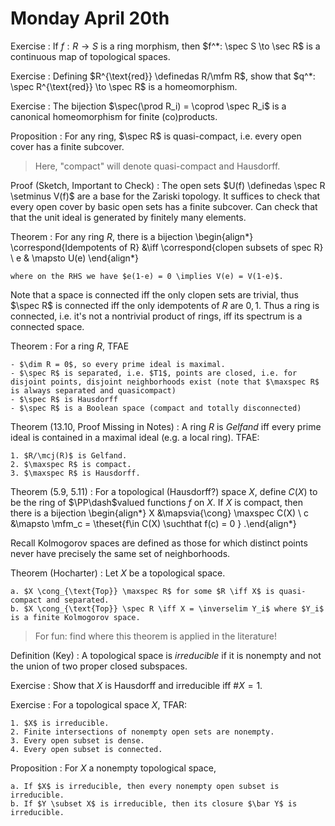 # Monday April 20th

Exercise
: If $f: R\to S$ is a ring morphism, then $f^*: \spec S \to \sec R$ is a continuous map of topological spaces.

Exercise
: Defining $R^{\text{red}} \definedas R/\mfm R$, show that $q^*: \spec R^{\text{red}} \to \spec R$ is a homeomorphism.

Exercise
: The bijection $\spec(\prod R_i) = \coprod \spec R_i$ is a canonical homeomorphism for finite (co)products.

Proposition
: For any ring, $\spec R$ is quasi-compact, i.e. every open cover has a finite subcover.

> Here, "compact" will denote quasi-compact and Hausdorff.

Proof (Sketch, Important to Check)
:   The open sets $U(f) \definedas \spec R \setminus V(f)$ are a base for the Zariski topology.
    It suffices to check that every open cover by basic open sets has a finite subcover.
    Can check that that the unit ideal is generated by finitely many elements.

Theorem
:   For any ring $R$, there is a bijection
    \begin{align*}
    \correspond{Idempotents of R} &\iff \correspond{clopen subsets of spec R} \\
    e & \mapsto U(e)
    \end{align*}

    where on the RHS we have $e(1-e) = 0 \implies V(e) = V(1-e)$.

Note that a space is connected iff the only clopen sets are trivial, thus $\spec R$ is connected iff the only idempotents of $R$ are $0, 1$.
Thus a ring is connected, i.e. it's not a nontrivial product of rings, iff its spectrum is a connected space.

Theorem
:   For a ring $R$, TFAE

    - $\dim R = 0$, so every prime ideal is maximal.
    - $\spec R$ is separated, i.e. $T1$, points are closed, i.e. for disjoint points, disjoint neighborhoods exist (note that $\maxspec R$ is always separated and quasicompact)
    - $\spec R$ is Hausdorff
    - $\spec R$ is a Boolean space (compact and totally disconnected)

Theorem (13.10, Proof Missing in Notes)
:   A ring $R$ is *Gelfand* iff every prime ideal is contained in a maximal ideal (e.g. a local ring).
    TFAE: 

    1. $R/\mcj(R)$ is Gelfand.
    2. $\maxspec R$ is compact.
    3. $\maxspec R$ is Hausdorff.

Theorem (5.9, 5.11)
:   For a topological (Hausdorff?) space $X$, define $C(X)$ to be the ring of $\PP\dash$valued functions $f$ on $X$. 
    If $X$ is compact, then there is a bijection
    \begin{align*}
    X &\mapsvia{\cong} \maxspec C(X) \\
    c &\mapsto \mfm_c = \theset{f\in C(X) \suchthat f(c) = 0 }
    .\end{align*}

Recall Kolmogorov spaces are defined as those for which distinct points never have precisely the same set of neighborhoods.

Theorem (Hocharter)
:   Let $X$ be a topological space.

    a. $X \cong_{\text{Top}} \maxspec R$ for some $R \iff X$ is quasi-compact and separated.
    b. $X \cong_{\text{Top}} \spec R \iff X = \inverselim Y_i$ where $Y_i$ is a finite Kolmogorov space.

> For fun: find where this theorem is applied in the literature!

Definition (Key)
: A topological space is *irreducible* if it is nonempty and not the union of two proper closed subspaces.

Exercise
: Show that $X$ is Hausdorff and irreducible iff $\# X = 1$.

Exercise
:   For a topological space $X$, TFAR:

    1. $X$ is irreducible.
    2. Finite intersections of nonempty open sets are nonempty.
    3. Every open subset is dense.
    4. Every open subset is connected.

Proposition
:   For $X$ a nonempty topological space,

    a. If $X$ is irreducible, then every nonempty open subset is irreducible.
    b. If $Y \subset X$ is irreducible, then its closure $\bar Y$ is irreducible.

